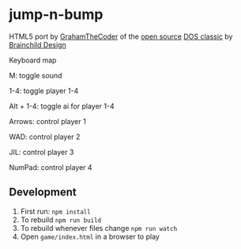 # jump-n-bump
HTML5 port by [GrahamTheCoder](https://github.com/GrahamTheCoder) of the [open source](https://github.com/fschulze/jumpnbump) [DOS classic](https://icculus.org/jumpnbump/) by [Brainchild Design](http://www.bitbliss.com)

Keyboard map

M: toggle sound

1-4: toggle player 1-4

Alt + 1-4: toggle ai for player 1-4

Arrows: control player 1

WAD: control player 2

JIL: control player 3

NumPad: control player 4

## Development

1. First run: `npm install`
1. To rebuild `npm run build`
1. To rebuild whenever files change `npm run watch`
1. Open `game/index.html` in a browser to play

